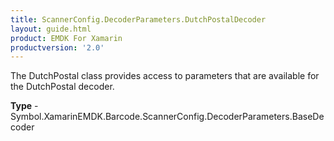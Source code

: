 ```yaml
---
title: ScannerConfig.DecoderParameters.DutchPostalDecoder
layout: guide.html
product: EMDK For Xamarin
productversion: '2.0'
---
```

The DutchPostal class provides access to parameters that are available for the DutchPostal decoder.

**Type** - Symbol.XamarinEMDK.Barcode.ScannerConfig.DecoderParameters.BaseDecoder















